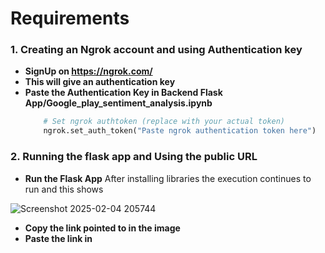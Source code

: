 # Requirements

### 1. Creating an Ngrok account and using Authentication key
- **SignUp on https://ngrok.com/**
- **This will give an authentication key**
- **Paste the Authentication Key in Backend Flask App/Google_play_sentiment_analysis.ipynb**
  ```python
      # Set ngrok authtoken (replace with your actual token)
      ngrok.set_auth_token("Paste ngrok authentication token here")
  ```
### 2. Running the flask app and Using the public URL
- **Run the Flask App**
  After installing libraries the execution continues to run and this shows
  
![Screenshot 2025-02-04 205744](https://github.com/user-attachments/assets/969c3ad9-972d-43e8-84fd-ad706de44ec5)


- **Copy the link pointed to in the image**
- **Paste the link in**
